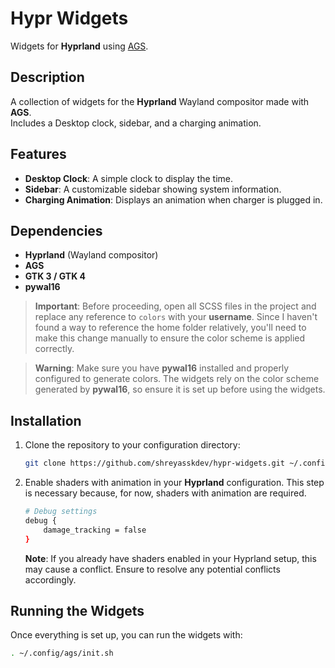 # Hypr Widgets

Widgets for **Hyprland** using [AGS](https://github.com/Aylur/ags).

## Description

A collection of widgets for the **Hyprland** Wayland compositor made with **AGS**.  
Includes a Desktop clock, sidebar, and a charging animation.

## Features

- **Desktop Clock**: A simple clock to display the time.
- **Sidebar**: A customizable sidebar showing system information.
- **Charging Animation**: Displays an animation when charger is plugged in.

## Dependencies

- **Hyprland** (Wayland compositor)
- **AGS**
- **GTK 3 / GTK 4**
- **pywal16**

> **Important**: Before proceeding, open all SCSS files in the project and replace any reference to `colors` with your **username**. Since I haven't found a way to reference the home folder relatively, you'll need to make this change manually to ensure the color scheme is applied correctly.

> **Warning**: Make sure you have **pywal16** installed and properly configured to generate colors. The widgets rely on the color scheme generated by **pywal16**, so ensure it is set up before using the widgets.

## Installation

1. Clone the repository to your configuration directory:

    ```bash
    git clone https://github.com/shreyasskdev/hypr-widgets.git ~/.config/ags
    ```

2. Enable shaders with animation in your **Hyprland** configuration. This step is necessary because, for now, shaders with animation are required.

    ```bash
    # Debug settings
    debug {
        damage_tracking = false
    }
    ```

    **Note**: If you already have shaders enabled in your Hyprland setup, this may cause a conflict. Ensure to resolve any potential conflicts accordingly.


## Running the Widgets

Once everything is set up, you can run the widgets with:

```bash
. ~/.config/ags/init.sh 
```
